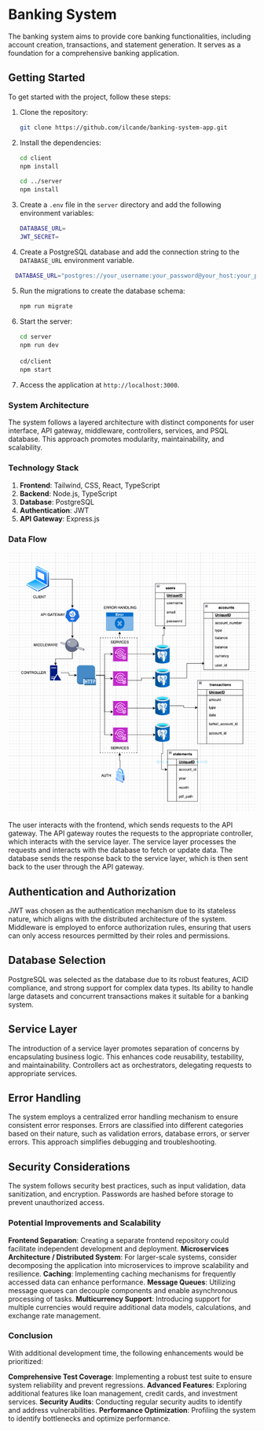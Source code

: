 # Banking System

The banking system aims to provide core banking functionalities, including account creation, transactions, and statement generation. It serves as a foundation for a comprehensive banking application.

## Getting Started

To get started with the project, follow these steps:

1. Clone the repository:

   ```bash
   git clone https://github.com/ilcande/banking-system-app.git
    ```

2. Install the dependencies:

    ```bash
    cd client
    npm install
    ```

    ```bash
    cd ../server
    npm install
    ```

3. Create a `.env` file in the `server` directory and add the following environment variables:

    ```bash
    DATABASE_URL=
    JWT_SECRET=
    ```

4. Create a PostgreSQL database and add the connection string to the `DATABASE_URL` environment variable.

  ```bash
    DATABASE_URL="postgres://your_username:your_password@your_host:your_port/your_database_name"
  ```

5. Run the migrations to create the database schema:

    ```bash
    npm run migrate
    ```

6. Start the server:

    ```bash
    cd server
    npm run dev

    cd/client
    npm start
    ```

7. Access the application at `http://localhost:3000`.

### System Architecture

The system follows a layered architecture with distinct components for user interface, API gateway, middleware, controllers, services, and PSQL database. This approach promotes modularity, maintainability, and scalability.

### Technology Stack

  1. **Frontend**: Tailwind, CSS, React, TypeScript
  2. **Backend**: Node.js, TypeScript
  3. **Database**: PostgreSQL
  4. **Authentication**: JWT
  5. **API Gateway**: Express.js
  
### Data Flow

![System Design](system-design.png)

The user interacts with the frontend, which sends requests to the API gateway. The API gateway routes the requests to the appropriate controller, which interacts with the service layer. The service layer processes the requests and interacts with the database to fetch or update data. The database sends the response back to the service layer, which is then sent back to the user through the API gateway.

## Authentication and Authorization

JWT was chosen as the authentication mechanism due to its stateless nature, which aligns with the distributed architecture of the system. Middleware is employed to enforce authorization rules, ensuring that users can only access resources permitted by their roles and permissions.

## Database Selection

PostgreSQL was selected as the database due to its robust features, ACID compliance, and strong support for complex data types. Its ability to handle large datasets and concurrent transactions makes it suitable for a banking system.

## Service Layer

The introduction of a service layer promotes separation of concerns by encapsulating business logic. This enhances code reusability, testability, and maintainability. Controllers act as orchestrators, delegating requests to appropriate services.

## Error Handling

The system employs a centralized error handling mechanism to ensure consistent error responses. Errors are classified into different categories based on their nature, such as validation errors, database errors, or server errors. This approach simplifies debugging and troubleshooting.

## Security Considerations

The system follows security best practices, such as input validation, data sanitization, and encryption. Passwords are hashed before storage to prevent unauthorized access.

### Potential Improvements and Scalability

**Frontend Separation**: Creating a separate frontend repository could facilitate independent development and deployment.
**Microservices Architecture / Distributed System**: For larger-scale systems, consider decomposing the application into microservices to improve scalability and resilience.
**Caching**: Implementing caching mechanisms for frequently accessed data can enhance performance.
**Message Queues**: Utilizing message queues can decouple components and enable asynchronous processing of tasks.
**Multicurrency Support**: Introducing support for multiple currencies would require additional data models, calculations, and exchange rate management.

### Conclusion

With additional development time, the following enhancements would be prioritized:

**Comprehensive Test Coverage**: Implementing a robust test suite to ensure system reliability and prevent regressions.
**Advanced Features**: Exploring additional features like loan management, credit cards, and investment services.
**Security Audits**: Conducting regular security audits to identify and address vulnerabilities.
**Performance Optimization**: Profiling the system to identify bottlenecks and optimize performance.
